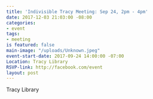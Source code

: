 ```yaml
---
title: 'Indivisible Tracy Meeting: Sep 24, 2pm - 4pm'
date: 2017-12-03 21:03:00 -08:00
categories:
- event
tags:
- meeting
is featured: false
main-image: "/uploads/Unknown.jpeg"
event-start-date: 2017-09-24 14:00:00 -07:00
Location: Tracy Library
RSVP-link: http://facebook.com/event
layout: post
---
```


Tracy Library